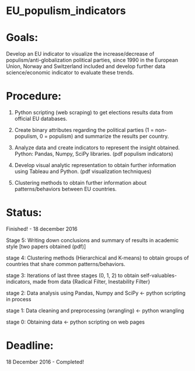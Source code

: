 # EU_populism_indicators

# Goals:
Develop an EU indicator to visualize the increase/decrease of populism/anti-globalization political parties, since 1990 in the European Union, Norway and Switzerland included and develop further data science/economic indicator to evaluate these trends. 

# Procedure:
1) Python scripting (web scraping) to get elections results data from official EU databases.

2) Create binary attributes regarding the political parties (1 = non-populism, 0 = populism) and summarize the results per country.

3) Analyze data and create indicators to represent the insight obtained. Python: Pandas, Numpy, SciPy libraries. (pdf populism indicators)

4) Develop visual analytic representation to obtain further information using Tableau and Python. (pdf visualization techniques)

5) Clustering methods to obtain further information about patterns/behaviors between EU countries.

# Status:
Finished! - 18 december 2016

Stage 5: Writing down conclusions and summary of results in academic style [two papers obtained (pdf)]

stage 4: Clustering methods (Hierarchical and K-means) to obtain groups of countries that share common patterns/behaviors.

stage 3: Iterations of last three stages (0, 1, 2) to obtain self-valuables-indicators, made from data {Radical Filter, Inestability Filter}

stage 2: Data analysis using Pandas, Numpy and SciPy <- python scripting in process

stage 1: Data cleaning and preprocessing (wrangling) <- python wrangling

stage 0: Obtaining data <- python scripting on web pages

# Deadline: 
18 December 2016 - Completed!
